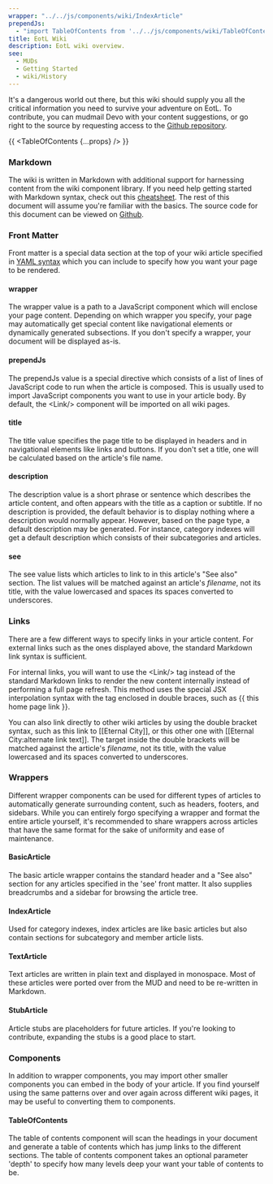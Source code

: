 ```yaml
---
wrapper: "../../js/components/wiki/IndexArticle"
prependJs: 
  - "import TableOfContents from '../../js/components/wiki/TableOfContents';"
title: EotL Wiki
description: EotL wiki overview.
see:
  - MUDs
  - Getting Started
  - wiki/History
---
```


It's a dangerous world out there, but this wiki should supply you all the critical information you need to survive your adventure on EotL. To contribute, you can mudmail Devo with your content suggestions, or go right to the source by requesting access to the [Github repository](https://github.com/eotl/wiki). 

{{ <TableOfContents {...props} /> }}

### Markdown
The wiki is written in Markdown with additional support for harnessing content from the wiki component library. If you need help getting started with Markdown syntax, check out this [cheatsheet](https://github.com/adam-p/markdown-here/wiki/Markdown-Cheatsheet). The rest of this document will assume you're familiar with the basics. The source code for this document can be viewed on [Github](https://raw.githubusercontent.com/eotl/wiki/master/index.md).

### Front Matter
Front matter is a special data section at the top of your wiki article specified in [YAML syntax](http://yaml.org/start.html) which you can include to specify how you want your page to be rendered.

#### wrapper
The wrapper value is a path to a JavaScript component which will enclose your page content. Depending on which wrapper you specify, your page may automatically get special content like navigational elements or dynamically generated subsections. If you don't specify a wrapper, your document will be displayed as-is.

#### prependJs
The prependJs value is a special directive which consists of a list of lines of JavaScript code to run when the article is composed. This is usually used to import JavaScript components you want to use in your article body. By default, the &lt;Link/&gt; component will be imported on all wiki pages.

#### title
The title value specifies the page title to be displayed in headers and in navigational elements like links and buttons. If you don't set a title, one will be calculated based on the article's file name.

#### description
The description value is a short phrase or sentence which describes the article content, and often appears with the title as a caption or subtitle. If no description is provided, the default behavior is to display nothing where a description would normally appear. However, based on the page type, a default description may be generated. For instance, category indexes will get a default description which consists of their subcategories and articles.

#### see
The see value lists which articles to link to in this article's "See also" section. The list values will be matched against an article's _filename_, not its title, with the value lowercased and spaces its spaces converted to underscores.

### Links
There are a few different ways to specify links in your article content. For external links such as the ones displayed above, the standard Markdown link syntax is sufficient. 

For internal links, you will want to use the &lt;Link/&gt; tag instead of the standard Markdown links to render the new content internally instead of performing a full page refresh. This method uses the special JSX interpolation syntax with the tag enclosed in double braces, such as {{ <Link to="/">this home page link</Link> }}.

You can also link directly to other wiki articles by using the double bracket syntax, such as this link to [[Eternal City]], or this other one with [[Eternal City:alternate link text]]. The target inside the double brackets will be matched against the article's _filename_, not its title, with the value lowercased and its spaces converted to underscores.

### Wrappers
Different wrapper components can be used for different types of articles to automatically generate surrounding content, such as headers, footers, and sidebars. While you can entirely forgo specifying a wrapper and format the entire article yourself, it's recommended to share wrappers across articles that have the same format for the sake of uniformity and ease of maintenance. 

#### BasicArticle
The basic article wrapper contains the standard header and a "See also" section for any articles specified in the 'see' front matter. It also supplies breadcrumbs and a sidebar for browsing the article tree.

#### IndexArticle
Used for category indexes, index articles are like basic articles but also contain sections for subcategory and member article lists.

#### TextArticle
Text articles are written in plain text and displayed in monospace. Most of these articles were ported over from the MUD and need to be re-written in Markdown.

#### StubArticle
Article stubs are placeholders for future articles. If you're looking to contribute, expanding the stubs is a good place to start.

### Components
In addition to wrapper components, you may import other smaller components you can embed in the body of your article. If you find yourself using the same patterns over and over again across different wiki pages, it may be useful to converting them to components.

#### TableOfContents
The table of contents component will scan the headings in your document and generate a table of contents which has jump links to the different sections. The table of contents component takes an optional parameter 'depth' to specify how many levels deep your want your table of contents to be.
